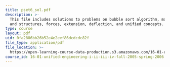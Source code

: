 ```yaml
---
title: pset6_sol.pdf
description: >-
  This file includes solutions to problems on bubble sort algorithm, materials
  and structures, forces, extension, deflection, and unified concepts.
type: course
layout: pdf
uid: 0fa2886bb26b52e4e2eef86dcdcdc82f
file_type: application/pdf
file_location: >-
  https://open-learning-course-data-production.s3.amazonaws.com/16-01-unified-engineering-i-ii-iii-iv-fall-2005-spring-2006/0fa2886bb26b52e4e2eef86dcdcdc82f_pset6_sol.pdf
course_id: 16-01-unified-engineering-i-ii-iii-iv-fall-2005-spring-2006
---
```


